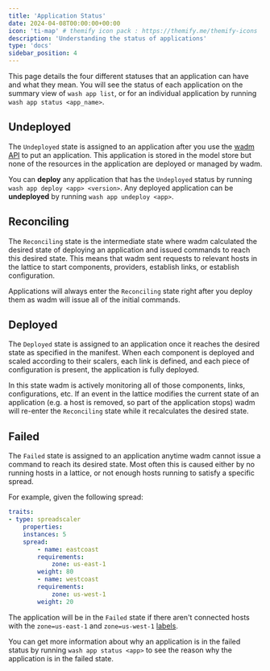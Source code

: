 ```yaml
---
title: 'Application Status'
date: 2024-04-08T00:00:00+00:00
icon: 'ti-map' # themify icon pack : https://themify.me/themify-icons
description: 'Understanding the status of applications'
type: 'docs'
sidebar_position: 4
---
```


This page details the four different statuses that an application can have and what they mean. You will see the status of each application on the summary view of `wash app list`, or for an individual application by running `wash app status <app_name>`.

## Undeployed

The `Undeployed` state is assigned to an application after you use the [wadm API](/docs/ecosystem/wadm/api/) to put an application. This application is stored in the model store but none of the resources in the application are deployed or managed by wadm.

You can **deploy** any application that has the `Undeployed` status by running `wash app deploy <app> <version>`. Any deployed application can be **undeployed** by running `wash app undeploy <app>`.

## Reconciling

The `Reconciling` state is the intermediate state where wadm calculated the desired state of deploying an application and issued commands to reach this desired state. This means that wadm sent requests to relevant hosts in the lattice to start components, providers, establish links, or establish configuration.

Applications will always enter the `Reconciling` state right after you deploy them as wadm will issue all of the initial commands.

## Deployed

The `Deployed` state is assigned to an application once it reaches the desired state as specified in the manifest. When each component is deployed and scaled according to their scalers, each link is defined, and each piece of configuration is present, the application is fully deployed.

In this state wadm is actively monitoring all of those components, links, configurations, etc. If an event in the lattice modifies the current state of an application (e.g. a host is removed, so part of the application stops) wadm will re-enter the `Reconciling` state while it recalculates the desired state.

## Failed

The `Failed` state is assigned to an application anytime wadm cannot issue a command to reach its desired state. Most often this is caused either by no running hosts in a lattice, or not enough hosts running to satisfy a specific spread.

For example, given the following spread:

```yaml
traits:
- type: spreadscaler
    properties:
    instances: 5
    spread:
        - name: eastcoast
        requirements:
            zone: us-east-1
        weight: 80
        - name: westcoast
        requirements:
            zone: us-west-1
        weight: 20
```

The application will be in the `Failed` state if there aren't connected hosts with the `zone=us-east-1` and `zone=us-west-1` [labels](/docs/deployment/hosts/labels).

You can get more information about why an application is in the failed status by running `wash app status <app>` to see the reason why the application is in the failed state.
